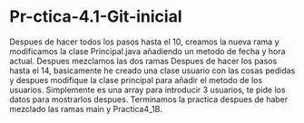 # Pr-ctica-4.1-Git-inicial
Despues de hacer todos los pasos hasta el 10, creamos la nueva rama y modificamos la clase Principal.java añadiendo un metodo de fecha y hora actual.
Despues mezclamos las dos ramas
Despues de hacer los pasos hasta el 14, basicamente he creado una clase usuario con las cosas pedidas y despues modifique la clase principal para añadir el metodo de los usuarios.
Simplemente es una array para introducir 3 usuarios, te pide los datos para mostrarlos despues.
Terminamos la practica despues de haber mezclado las ramas main y Practica4_1B.
